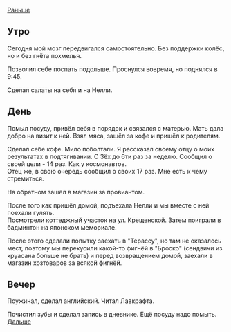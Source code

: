 [Раньше](2020.07.04.md)  
## Утро
Сегодня мой мозг передвигался самостоятельно. Без поддержки колёс, но и без гнёта похмелья.

Позволил себе поспать подольше. Проснулся вовремя, но поднялся в 9:45.

Сделал салаты на себя и на Нелли.
## День
Помыл посуду, привёл себя в порядок и связался с матерью. Мать дала добро на визит к ней. Взял мяса, зашёл за кофе и пришёл к родителям.

Сделал себе кофе. Мило поболтали. Я рассказал своему отцу о моих результатах в подтягивании. С 3ёх до 6ти раз за неделю. Сообщил о своей цели - 14 раз. Как у космонавтов.  
Отец же, в свою очередь сообщил о своих 17 раз. Мне есть к чему стремиться.

На обратном зашёл в магазин за провиантом.

После того как пришёл домой, подъехала Нелли и мы вместе с ней поехали гулять.  
Посмотрели коттеджный участок на ул. Крещенской. Затем поиграли в бадминтон на японском мемориале.

После этого сделали попытку заехать в "Терассу", но там не оказалось мест, поэтому мы перекусили какой-то фигнёй в "Броско" (сендвичи из круасана больше не брать) и перед возвращением домой, заехали в магазин хозтоваров за всякой фигнёй.
## Вечер
Поужинал, сделал английский. Читал Лавкрафта.

Почистил зубы и сделал запись в дневнике. Ещё посуду надо помыть.  
[Дальше](2020.07.06.md)